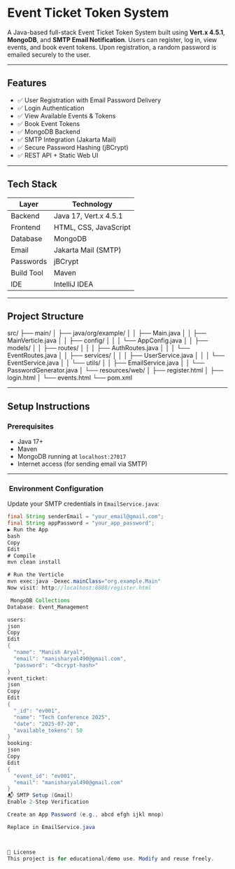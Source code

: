 #  Event Ticket Token System

A Java-based full-stack Event Ticket Token System built using **Vert.x 4.5.1**, **MongoDB**, and **SMTP Email Notification**. Users can register, log in, view events, and book event tokens. Upon registration, a random password is emailed securely to the user.

---

##  Features

- ✅ User Registration with Email Password Delivery
- ✅ Login Authentication
- ✅ View Available Events & Tokens
- ✅ Book Event Tokens
- ✅ MongoDB Backend
- ✅ SMTP Integration (Jakarta Mail)
- ✅ Secure Password Hashing (jBCrypt)
- ✅ REST API + Static Web UI

---

##  Tech Stack

| Layer       | Technology                      |
|-------------|----------------------------------|
| Backend     | Java 17, Vert.x 4.5.1           |
| Frontend    | HTML, CSS, JavaScript           |
| Database    | MongoDB                         |
| Email       | Jakarta Mail (SMTP)             |
| Passwords   | jBCrypt                         |
| Build Tool  | Maven                           |
| IDE         | IntelliJ IDEA                   |

---

## Project Structure

src/
├── main/
│ ├── java/org/example/
│ │ ├── Main.java
│ │ ├── MainVerticle.java
│ │ ├── config/
│ │ │ └── AppConfig.java
│ │ ├── models/
│ │ ├── routes/
│ │ │ ├── AuthRoutes.java
│ │ │ └── EventRoutes.java
│ │ ├── services/
│ │ │ ├── UserService.java
│ │ │ └── EventService.java
│ │ └── utils/
│ │ ├── EmailService.java
│ │ └── PasswordGenerator.java
│ └── resources/web/
│ ├── register.html
│ ├── login.html
│ └── events.html
└── pom.xml

---

## Setup Instructions

###  Prerequisites

- Java 17+
- Maven
- MongoDB running at `localhost:27017`
- Internet access (for sending email via SMTP)

---

### ️ Environment Configuration

Update your SMTP credentials in `EmailService.java`:

```java
final String senderEmail = "your_email@gmail.com";
final String appPassword = "your_app_password";
▶ Run the App
bash
Copy
Edit
# Compile
mvn clean install

# Run the Verticle
mvn exec:java -Dexec.mainClass="org.example.Main"
Now visit: http://localhost:8888/register.html

 MongoDB Collections
Database: Event_Management

users:
json
Copy
Edit
{
  "name": "Manish Aryal",
  "email": "manisharyal490@gmail.com",
  "password": "<bcrypt-hash>"
}
event_ticket:
json
Copy
Edit
{
  "_id": "ev001",
  "name": "Tech Conference 2025",
  "date": "2025-07-20",
  "available_tokens": 50
}
booking:
json
Copy
Edit
{
  "event_id": "ev001",
  "email": "manisharyal490@gmail.com"
}
📬 SMTP Setup (Gmail)
Enable 2-Step Verification

Create an App Password (e.g., abcd efgh ijkl mnop)

Replace in EmailService.java



📄 License
This project is for educational/demo use. Modify and reuse freely.

    